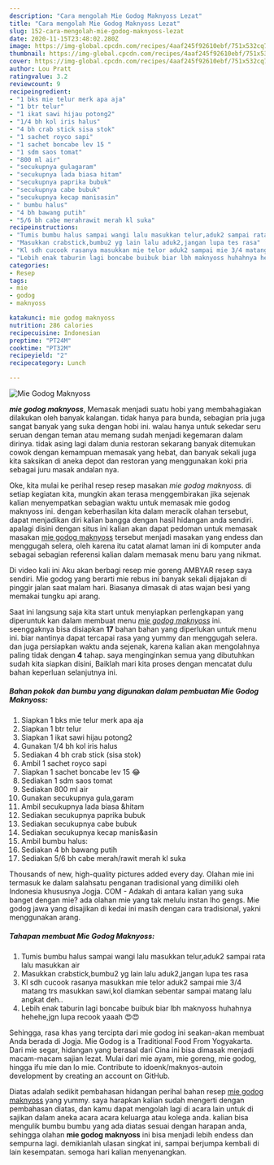 ```yaml
---
description: "Cara mengolah Mie Godog Maknyoss Lezat"
title: "Cara mengolah Mie Godog Maknyoss Lezat"
slug: 152-cara-mengolah-mie-godog-maknyoss-lezat
date: 2020-11-15T23:48:02.280Z
image: https://img-global.cpcdn.com/recipes/4aaf245f92610ebf/751x532cq70/mie-godog-maknyoss-foto-resep-utama.jpg
thumbnail: https://img-global.cpcdn.com/recipes/4aaf245f92610ebf/751x532cq70/mie-godog-maknyoss-foto-resep-utama.jpg
cover: https://img-global.cpcdn.com/recipes/4aaf245f92610ebf/751x532cq70/mie-godog-maknyoss-foto-resep-utama.jpg
author: Lou Pratt
ratingvalue: 3.2
reviewcount: 9
recipeingredient:
- "1 bks mie telur merk apa aja"
- "1 btr telur"
- "1 ikat sawi hijau potong2"
- "1/4 bh kol iris halus"
- "4 bh crab stick sisa stok"
- "1 sachet royco sapi"
- "1 sachet boncabe lev 15 "
- "1 sdm saos tomat"
- "800 ml air"
- "secukupnya gulagaram"
- "secukupnya lada biasa hitam"
- "secukupnya paprika bubuk"
- "secukupnya cabe bubuk"
- "secukupnya kecap manisasin"
- " bumbu halus"
- "4 bh bawang putih"
- "5/6 bh cabe merahrawit merah kl suka"
recipeinstructions:
- "Tumis bumbu halus sampai wangi lalu masukkan telur,aduk2 sampai rata lalu masukkan air"
- "Masukkan crabstick,bumbu2 yg lain lalu aduk2,jangan lupa tes rasa"
- "Kl sdh cucook rasanya masukkan mie telor aduk2 sampai mie 3/4 matang trs masukkan sawi,kol diamkan sebentar sampai matang lalu angkat deh.."
- "Lebih enak taburin lagi boncabe buibuk biar lbh maknyoss huhahnya hehehe,jgn lupa recook yaaah 😍😍"
categories:
- Resep
tags:
- mie
- godog
- maknyoss

katakunci: mie godog maknyoss 
nutrition: 286 calories
recipecuisine: Indonesian
preptime: "PT24M"
cooktime: "PT32M"
recipeyield: "2"
recipecategory: Lunch

---
```



![Mie Godog Maknyoss](https://img-global.cpcdn.com/recipes/4aaf245f92610ebf/751x532cq70/mie-godog-maknyoss-foto-resep-utama.jpg)

<b><i>mie godog maknyoss</i></b>, Memasak menjadi suatu hobi yang membahagiakan dilakukan oleh banyak kalangan. tidak hanya para bunda, sebagian pria juga sangat banyak yang suka dengan hobi ini. walau hanya untuk sekedar seru seruan dengan teman atau memang sudah menjadi kegemaran dalam dirinya. tidak asing lagi dalam dunia restoran sekarang banyak ditemukan cowok dengan kemampuan memasak yang hebat, dan banyak sekali juga kita saksikan di aneka depot dan restoran yang menggunakan koki pria sebagai juru masak andalan nya.

Oke, kita mulai ke perihal resep resep masakan <i>mie godog maknyoss</i>. di setiap kegiatan kita, mungkin akan terasa menggembirakan jika sejenak kalian menyempatkan sebagian waktu untuk memasak mie godog maknyoss ini. dengan keberhasilan kita dalam meracik olahan tersebut, dapat menjadikan diri kalian bangga dengan hasil hidangan anda sendiri. apalagi disini dengan situs ini kalian akan dapat pedoman untuk memasak masakan <u>mie godog maknyoss</u> tersebut menjadi masakan yang endess dan menggugah selera, oleh karena itu catat alamat laman ini di komputer anda sebagai sebagian referensi kalian dalam memasak menu baru yang nikmat.

Di video kali ini Aku akan berbagi resep mie goreng AMBYAR resep saya sendiri. Mie godog yang berarti mie rebus ini banyak sekali dijajakan di pinggir jalan saat malam hari. Biasanya dimasak di atas wajan besi yang memakai tungku api arang.


Saat ini langsung saja kita start untuk menyiapkan perlengkapan yang diperuntuk kan dalam membuat menu <u><i>mie godog maknyoss</i></u> ini. seenggaknya bisa disiapkan <b>17</b> bahan bahan yang diperlukan untuk menu ini. biar nantinya dapat tercapai rasa yang yummy dan menggugah selera. dan juga persiapkan waktu anda sejenak, karena kalian akan mengolahnya paling tidak dengan <b>4</b> tahap. saya menginginkan semua yang dibutuhkan sudah kita siapkan disini, Baiklah mari kita proses dengan mencatat dulu bahan keperluan selanjutnya ini.

<!--inarticleads1-->

##### Bahan pokok dan bumbu yang digunakan dalam pembuatan Mie Godog Maknyoss:

1. Siapkan 1 bks mie telur merk apa aja
1. Siapkan 1 btr telur
1. Siapkan 1 ikat sawi hijau potong2
1. Gunakan 1/4 bh kol iris halus
1. Sediakan 4 bh crab stick (sisa stok)
1. Ambil 1 sachet royco sapi
1. Siapkan 1 sachet boncabe lev 15 😂
1. Sediakan 1 sdm saos tomat
1. Sediakan 800 ml air
1. Gunakan secukupnya gula,garam
1. Ambil secukupnya lada biasa &amp;hitam
1. Sediakan secukupnya paprika bubuk
1. Sediakan secukupnya cabe bubuk
1. Sediakan secukupnya kecap manis&amp;asin
1. Ambil  bumbu halus:
1. Sediakan 4 bh bawang putih
1. Sediakan 5/6 bh cabe merah/rawit merah kl suka


Thousands of new, high-quality pictures added every day. Olahan mie ini termasuk ke dalam salahsatu penganan tradisional yang dimiliki oleh Indonesia khususnya Jogja. COM - Adakah di antara kalian yang suka banget dengan mie? ada olahan mie yang tak melulu instan lho gengs. Mie godog jawa yang disajikan di kedai ini masih dengan cara tradisional, yakni menggunakan arang. 

<!--inarticleads2-->

##### Tahapan membuat Mie Godog Maknyoss:

1. Tumis bumbu halus sampai wangi lalu masukkan telur,aduk2 sampai rata lalu masukkan air
1. Masukkan crabstick,bumbu2 yg lain lalu aduk2,jangan lupa tes rasa
1. Kl sdh cucook rasanya masukkan mie telor aduk2 sampai mie 3/4 matang trs masukkan sawi,kol diamkan sebentar sampai matang lalu angkat deh..
1. Lebih enak taburin lagi boncabe buibuk biar lbh maknyoss huhahnya hehehe,jgn lupa recook yaaah 😍😍


Sehingga, rasa khas yang tercipta dari mie godog ini seakan-akan membuat Anda berada di Jogja. Mie Godog is a Traditional Food From Yogyakarta. Dari mie segar, hidangan yang berasal dari Cina ini bisa dimasak menjadi macam-macam sajian lezat. Mulai dari mie ayam, mie goreng, mie godog, hingga ifu mie dan lo mie. Contribute to idoenk/maknyos-autoin development by creating an account on GitHub. 

Diatas adalah sedikit pembahasan hidangan perihal bahan resep <u>mie godog maknyoss</u> yang yummy. saya harapkan kalian sudah mengerti dengan pembahasan diatas, dan kamu dapat mengolah lagi di acara lain untuk di sajikan dalam aneka acara acara keluarga atau kolega anda. kalian bisa mengulik bumbu bumbu yang ada diatas sesuai dengan harapan anda, sehingga olahan <b>mie godog maknyoss</b> ini bisa menjadi lebih endess dan sempurna lagi. demikianlah ulasan singkat ini, sampai berjumpa kembali di lain kesempatan. semoga hari kalian menyenangkan.
